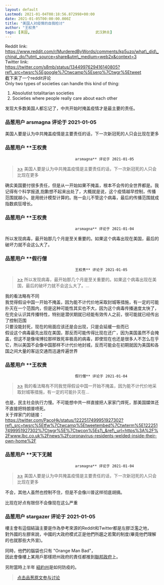```yaml
---
layout: default
Lastmod: 2021-01-04T08:18:56.872998+00:00
date: 2021-01-05T00:00:00.000Z
title: "美国人对疫情的自我检讨"
author: "王权贵"
tags: [美国,								武汉肺炎]
---
```


Reddit link: https://www.reddit.com/r/MurderedByWords/comments/kp5uzo/what\_did\_china\_do/?utm\_source=share&utm\_medium=web2x&context=3  
Twitter link:  
https://twitter.com/s8mb/status/1344997629416140805?ref\_src=twsrc%5Egoogle%7Ctwcamp%5Eserp%7Ctwgr%5Etweet  
截下来了一个reddit评论  
Only two types of societies can handle this kind of thing:  
  

1.  Absolutist totalitarian societies
2.  Societies where people really care about each other

  
发现大多数美国人都忘记了，中共开始时掩盖疫情才是最主要的责任。

            
### 品葱用户 **arsmagna** 评论于 2021-01-05
        
美国人要是认为中共掩盖疫情是主要责任的话，下一次新冠死的人只会比现在更多
        


            
### 品葱用户 **王权贵				
									arsmagna** 评论于 2021-01-05
        
> [\>>]( "/article/item_id-576114#") 美国人要是认为中共掩盖疫情是主要责任的话，下一次新冠死的人只会比现在更多

  
  
确实美国要付很多责任，但是从一开始如果不掩盖，根本不会传的全世界都是。我记得有个科学报道,抱歉想不起来出处了，大概就是说，这个疫情越早控制，传播范围就越小。是用统计模型计算的。拖一会儿不管这个病毒，最后的传播范围就成指数疯狂增长。
        


            
### 品葱用户 **王权贵				
									arsmagna** 评论于 2021-01-04
        
所以发现病毒，最开始那几个月是至关重要的。如果这个病毒出现在美国，最后的破坏力就不会这么大了。
        


            
### 品葱用户 **假行僧				
									王权贵** 评论于 2021-01-05
        
> [\>>]( "/article/item_id-576140#") 所以发现病毒，最开始那几个月是至关重要的。如果这个病毒出现在美国，最后的破坏力就不会这么大了。...

  
  
我的看法略有不同  
我觉得假设中国一开始不掩盖，因为能不计代价地采取封城等措施，有一定的可能扑灭在一个范围内，但是这种可能性其实也不大，因为这个病毒传播速度太快了，在完全认识其传播特性，特别是潜伏期就已经能有效传人之前，很可能就已经传出了控制范围  
只要没能封死，现在的局面应该还是会出现，只是会延缓一些而已  
假设这个病毒最先出现在美国，那反而可能传得比现在还广，因为美国虽然不会掩盖，但这不是像埃博拉那样致死率极高的病毒，即使现在也还是很多人不怎么在乎它，所以美国不会像中国那样不计代价地封城，反而可能会在初期就因为美国和各国之间大量的客运交通而迅速传遍世界
        


            
### 品葱用户 **王权贵				
									假行僧** 评论于 2021-01-04
        
> [\>>]( "/article/item_id-576156#") 我的看法略有不同我觉得假设中国一开始不掩盖，因为能不计代价地采取封城等措施，有一定的可能扑灭在...

  
  
也是，民主社会执行力慢。不可能想中共一样直接把人家家门焊死，那美国媒体还不直接把特朗普喷死。  
关于焊家门的链接：  
https://twitter.com/PacoHk/status/1222517499951927302?ref\_src=twsrc%5Etfw%7Ctwcamp%5Etweetembed%7Ctwterm%5E1222517499951927302%7Ctwgr%5E%7Ctwcon%5Es1\_&ref\_url=https%3A%2F%2Fwww.lbc.co.uk%2Fnews%2Fcoronavirus-residents-welded-inside-their-own-home%2F
        


            
### 品葱用户 **天下无贼				
									arsmagna** 评论于 2021-01-04
        
> [\>>]( "/article/item_id-576114#") 美国人要是认为中共掩盖疫情是主要责任的话，下一次新冠死的人只会比现在更多

  
  
不会，其他人虽然也控制不住，但是不会像川普这样彻底胡搞。  
  
比现在好点有限但不会像现在这么严重
        


            
### 品葱用户 **stargazer** 评论于 2021-01-05
        
樓主會有這個結論主要是作為參考來源的Reddit和Twitter都是左膠泛濫之地，  
對外國的左膠來說，中國的大政府模式正是他們所趨之若騖的制度(畢竟他們理解的也就那些大外宣)。  
  
同時，他們的腦袋也只有 "Orange Man Bad"，  
因此會像樓上某用戶那樣把州政府的責任都推到[聯邦政府]( "https://www.plurk.com/p/nzgb5e")上。  
  
另附當時上半年 [紐約州]( "https://www.plurk.com/p/nu9m66")是如何防疫的。
        






> [点击品葱原文参与讨论](https://pincong.rocks/article/28113)

